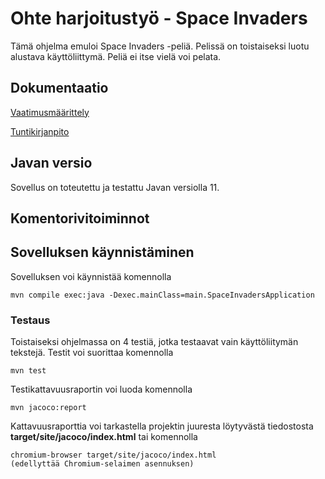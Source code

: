 # Ohte harjoitustyö - Space Invaders

Tämä ohjelma emuloi Space Invaders -peliä. Pelissä on toistaiseksi luotu alustava käyttöliittymä. Peliä ei itse vielä voi pelata.


## Dokumentaatio
[Vaatimusmäärittely](https://github.com/asianomainen/ot-harjoitustyo/blob/master/dokumentaatio/vaatimusmaarittely.md)

[Tuntikirjanpito](https://github.com/asianomainen/ot-harjoitustyo/blob/master/dokumentaatio/tuntikirjanpito.md)

## Javan versio

Sovellus on toteutettu ja testattu Javan versiolla 11.

## Komentorivitoiminnot

## Sovelluksen käynnistäminen

Sovelluksen voi käynnistää komennolla

```
mvn compile exec:java -Dexec.mainClass=main.SpaceInvadersApplication
```

### Testaus

Toistaiseksi ohjelmassa on 4 testiä, jotka testaavat vain käyttöliitymän tekstejä. Testit voi suorittaa komennolla

```
mvn test
```

Testikattavuusraportin voi luoda komennolla

```
mvn jacoco:report
```

Kattavuusraporttia voi tarkastella projektin juuresta löytyvästä tiedostosta **target/site/jacoco/index.html** tai komennolla

```
chromium-browser target/site/jacoco/index.html
(edellyttää Chromium-selaimen asennuksen)
```

